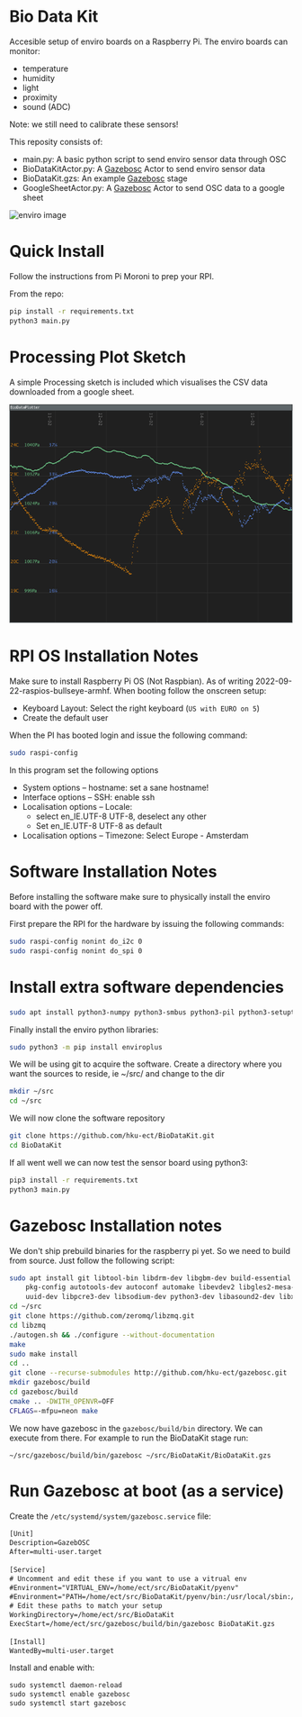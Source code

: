 # Bio Data Kit

Accesible setup of enviro boards on a Raspberry Pi. The enviro boards can monitor:

* temperature
* humidity
* light
* proximity
* sound (ADC)

Note: we still need to calibrate these sensors!

This reposity consists of:

* main.py: A basic python script to send enviro sensor data through OSC
* BioDataKitActor.py: A [Gazebosc](https://github.com/hku-ect/gazebosc) Actor to send enviro sensor data
* BioDataKit.gzs: An example [Gazebosc](https://github.com/hku-ect/gazebosc) stage
* GoogleSheetActor.py: A [Gazebosc](https://github.com/hku-ect/gazebosc)  Actor to send OSC data to a google sheet

![enviro image](https://cdn.shopify.com/s/files/1/0174/1800/products/Enviro-Plus-pHAT-on-white-2_192x192.jpg?v=1573820030)

# Quick Install

Follow the instructions from Pi Moroni to prep your RPI.

From the repo:

```bash
pip install -r requirements.txt
python3 main.py
```
# Processing Plot Sketch

A simple Processing sketch is included which visualises the CSV data downloaded from a google sheet.

![Processing screenshot](https://raw.githubusercontent.com/hku-ect/BioDataKit/master/processing/BioDataPlotter/screenshot.png)

# RPI OS Installation Notes

Make sure to install Raspberry Pi OS (Not Raspbian). As of writing 2022-09-22-raspios-bullseye-armhf.
When booting follow the onscreen setup:

 * Keyboard Layout: Select the right keyboard (`US with EURO on 5`)
 * Create the default user

When the PI has booted login and issue the following command:

```bash
sudo raspi-config
```

In this program set the following options

* System options – hostname: set a sane hostname!
* Interface options – SSH: enable ssh
* Localisation options – Locale: 
  * select en_IE.UTF-8 UTF-8, deselect any other
  * Set en_IE.UTF-8 UTF-8 as default
* Localisation options – Timezone: Select Europe - Amsterdam

# Software Installation Notes

Before installing the software make sure to physically install the enviro board with the power off.

First prepare the RPI for the hardware by issuing the following commands:

```bash
sudo raspi-config nonint do_i2c 0
sudo raspi-config nonint do_spi 0
```

# Install extra software dependencies

```bash
sudo apt install python3-numpy python3-smbus python3-pil python3-setuptools python3-pip git
```

Finally install the enviro python libraries:

```bash
sudo python3 -m pip install enviroplus
```

We will be using git to acquire the software. Create a directory where you want the sources to reside, ie ~/src/ and change to the dir

```bash
mkdir ~/src
cd ~/src
```

We will now clone the software repository

```bash
git clone https://github.com/hku-ect/BioDataKit.git
cd BioDataKit
```

If all went well we can now test the sensor board using python3:

```bash
pip3 install -r requirements.txt
python3 main.py
```

# Gazebosc Installation notes

We don't ship prebuild binaries for the raspberry pi yet. So we need to build from source. Just follow the following script:

```bash
sudo apt install git libtool-bin libdrm-dev libgbm-dev build-essential libtool-bin cmake \
    pkg-config autotools-dev autoconf automake libevdev2 libgles2-mesa-dev \
    uuid-dev libpcre3-dev libsodium-dev python3-dev libasound2-dev libxext-dev
cd ~/src
git clone https://github.com/zeromq/libzmq.git
cd libzmq
./autogen.sh && ./configure --without-documentation
make
sudo make install
cd ..
git clone --recurse-submodules http://github.com/hku-ect/gazebosc.git
mkdir gazebosc/build
cd gazebosc/build
cmake .. -DWITH_OPENVR=OFF 
CFLAGS=-mfpu=neon make
```

We now have gazebosc in the `gazebosc/build/bin` directory. We can execute from there. For example to run the BioDataKit stage run:

```
~/src/gazebosc/build/bin/gazebosc ~/src/BioDataKit/BioDataKit.gzs
```
# Run Gazebosc at boot (as a service)

Create the `/etc/systemd/system/gazebosc.service` file:

```
[Unit]
Description=GazebOSC
After=multi-user.target

[Service]
# Uncomment and edit these if you want to use a vitrual env
#Environment="VIRTUAL_ENV=/home/ect/src/BioDataKit/pyenv"
#Environment="PATH=/home/ect/src/BioDataKit/pyenv/bin:/usr/local/sbin:/usr/local/bin:/usr/sbin:/usr/bin:/sbin:/bin:/usr/local/games:/usr/games"
# Edit these paths to match your setup
WorkingDirectory=/home/ect/src/BioDataKit
ExecStart=/home/ect/src/gazebosc/build/bin/gazebosc BioDataKit.gzs

[Install]
WantedBy=multi-user.target
```
Install and enable with:
```
sudo systemctl daemon-reload
sudo systemctl enable gazebosc
sudo systemctl start gazebosc
```
